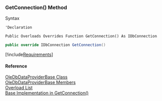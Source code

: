 ﻿### GetConnection() Method

Syntax

```vbnet
'Declaration

Public Overloads Overrides Function GetConnection() As IDbConnection
```

```csharp
public override IDbConnection GetConnection()
```

[!include[Requirements](../partials/requirements.md)]

#### Reference

[OleDbDataProviderBase Class](FChoice.Common~FChoice.Common.Data.OleDbDataProviderBase.md)  
[OleDbDataProviderBase Members](FChoice.Common~FChoice.Common.Data.OleDbDataProviderBase_members.md)  
[Overload List](FChoice.Common~FChoice.Common.Data.OleDbDataProviderBase~GetConnection.md)  
[Base Implementation in GetConnection()](FChoice.Common~FChoice.Common.Data.DbProvider~GetConnection().md)